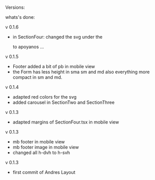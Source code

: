 Versions:

whats's done:

v 0.1.6

- in SectionFour: changed the svg under the <p> to apoyanos ...

v 0.1.5

- Footer added a bit of pb in mobile view
- the Form has less height in sma sm and md also everything more compact in sm and md.

v 0.1.4

- adapted red colors for the svg
- added carousel in SectionTwo and SectionThree

v 0.1.3

- adapted margins of SectionFour.tsx in mobile view

v 0.1.3

- mb footer in mobile view
- mb footer image in mobile view
- changed all h-dvh to h-svh

v 0.1.3

- first commit of Andres Layout
